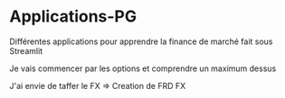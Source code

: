 # Applications-PG
Différentes applications pour apprendre la finance de marché fait sous Streamlit

Je vais commencer par les options et comprendre un maximum dessus 

J'ai envie de taffer le FX 
=> Creation de FRD FX 
